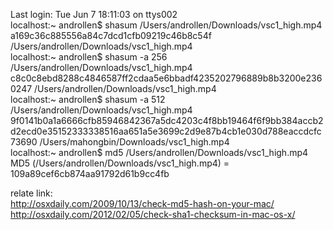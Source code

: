 
Last login: Tue Jun  7 18:11:03 on ttys002  
localhost:~ androllen$ shasum /Users/androllen/Downloads/vsc1_high.mp4  
a169c36c885556a84c7dcd1cfb09219c46b8c54f  /Users/androllen/Downloads/vsc1_high.mp4    
localhost:~ androllen$ shasum -a 256 /Users/androllen/Downloads/vsc1_high.mp4  
c8c0c8ebd8288c4846587ff2cdaa5e6bbadf4235202796889b8b3200e2360247  /Users/androllen/Downloads/vsc1_high.mp4  
localhost:~ androllen$ shasum -a 512 /Users/androllen/Downloads/vsc1_high.mp4  
9f0141b0a1a6666cfb85946842367a5dc4203c4f8bb19464f6f9bb384accb2d2ecd0e35152333338516aa651a5e3699c2d9e87b4cb1e030d788eaccdcfc73690  /Users/mahongbin/Downloads/vsc1_high.mp4  
localhost:~ androllen$ md5 /Users/androllen/Downloads/vsc1_high.mp4  
MD5 (/Users/androllen/Downloads/vsc1_high.mp4) = 109a89cef6cb874aa91792d61b9cc4fb  





relate link:  
http://osxdaily.com/2009/10/13/check-md5-hash-on-your-mac/  
http://osxdaily.com/2012/02/05/check-sha1-checksum-in-mac-os-x/  
